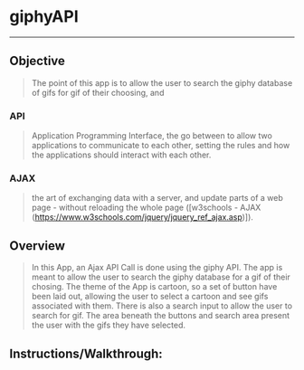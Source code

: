 # giphyAPI
------

## Objective
>The point of this app is to allow the user to search the giphy database of gifs for gif of their choosing, and  

### API 
  >Application Programming Interface, the go between to allow two applications to communicate to each other, setting the rules and how the applications should interact with each other. 

### AJAX 
  >the art of exchanging data with a server, and update parts of a web page - without reloading the whole page ([w3schools - AJAX (https://www.w3schools.com/jquery/jquery_ref_ajax.asp)]).


## Overview
 >In this App, an Ajax API Call is done using the giphy API. 
 >The app is meant to allow the user to search the giphy database for a gif of their chosing. 
 >The theme of the App is cartoon, so a set of button have been laid out, allowing the user to select a cartoon and see gifs associated with them. There is also a search input to allow the user to search for gif. 
 >The area beneath the buttons and search area present the user with the gifs they have selected. 


## Instructions/Walkthrough: 



